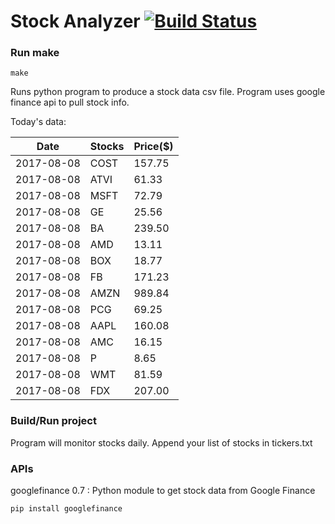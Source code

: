 # Stock Analyzer [![Build Status](https://travis-ci.org/ogoyal/StockAnalyzer.svg?branch=master)](https://travis-ci.org/ogoyal/StockAnalyzer)

### Run make
```
make
```

Runs python program to produce a stock data csv file. Program uses google finance api to pull stock info.

Today's data:

| Date| Stocks| Price($) | 
| --- | --- | ---  | 
| 2017-08-08| COST| 157.75 | 
| 2017-08-08| ATVI| 61.33 | 
| 2017-08-08| MSFT| 72.79 | 
| 2017-08-08| GE| 25.56 | 
| 2017-08-08| BA| 239.50 | 
| 2017-08-08| AMD| 13.11 | 
| 2017-08-08| BOX| 18.77 | 
| 2017-08-08| FB| 171.23 | 
| 2017-08-08| AMZN| 989.84 | 
| 2017-08-08| PCG| 69.25 | 
| 2017-08-08| AAPL| 160.08 | 
| 2017-08-08| AMC| 16.15 | 
| 2017-08-08| P| 8.65 | 
| 2017-08-08| WMT| 81.59 | 
| 2017-08-08| FDX| 207.00 | 

### Build/Run project

Program will monitor stocks daily. Append your list of stocks in tickers.txt

### APIs
googlefinance 0.7 : Python module to get stock data from Google Finance

```
pip install googlefinance
```

